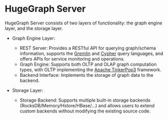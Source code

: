 # HugeGraph Server

HugeGraph Server consists of two layers of functionality: the graph engine layer, and the storage layer.

- Graph Engine Layer:
  - REST Server: Provides a RESTful API for querying graph/schema information, supports the [Gremlin](https://tinkerpop.apache.org/gremlin.html) and [Cypher](https://en.wikipedia.org/wiki/Cypher) query languages, and offers APIs for service monitoring and operations.
  - Graph Engine: Supports both OLTP and OLAP graph computation types, with OLTP implementing the [Apache TinkerPop3](https://tinkerpop.apache.org) framework.
  - Backend Interface: Implements the storage of graph data to the backend.

- Storage Layer:
  - Storage Backend: Supports multiple built-in storage backends (RocksDB/Memory/Hstore/HBase/...) and allows users to extend custom backends without modifying the existing source code.
